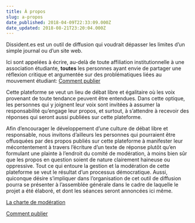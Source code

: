 ```yaml
---
title: À propos
slug: a-propos
date_published: 2018-04-09T22:33:09.000Z
date_updated: 2018-08-21T23:20:04.000Z
---
```


Dissident.es est un outil de diffusion qui voudrait dépasser les limites d’un simple journal ou d’un site web.

Ici sont appelées à écrire, au-delà de toute affiliation institutionnelle à une association étudiante, **toutes** les personnes ayant envie de partager une réflexion critique et argumentée sur des problématiques liées au mouvement étudiant: [Comment publier](http://dissident-es.ghost.io/publier-3/)

Cette plateforme se veut un lieu de débat libre et égalitaire où les voix provenant de toute tendance peuvent être entendues. Dans cette optique, les personnes qui y joignent leur voix sont invitées à assumer la responsabilité qu’engage leur propos, et surtout, à s’attendre à recevoir des réponses qui seront aussi publiées sur cette plateforme.

Afin d’encourager le développement d’une culture de débat libre et responsable, nous invitons d’ailleurs les personnes qui pourraient être offusquées par des propos publiés sur cette plateforme à manifester leur mécontentement à travers l’écriture d’un texte de réponse plutôt qu’en formulant une plainte à l’endroit du comité de modération, à moins bien sûr que les propos en question soient de nature clairement haineuse ou oppressive. Tout ce qui entoure la gestion et la modération de cette plateforme se veut le résultat d’un processus démocratique. Aussi, quiconque désire s’impliquer dans l’organisation de cet outil de diffusion pourra se présenter à l’assemblée générale dans le cadre de laquelle le projet a été élaboré, et dont les séances seront annoncées ici même.

[La charte de modération](http://dissident-es.ghost.io/charte-de-moderation/)

[Comment publier](http://dissident-es.ghost.io/publier-3/)
